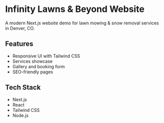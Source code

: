 # Infinity Lawns & Beyond Website
A modern Next.js website demo for lawn mowing & snow removal services in Denver, CO.

## Features
- Responsive UI with Tailwind CSS
- Services showcase
- Gallery and booking form
- SEO-friendly pages

## Tech Stack
- Next.js
- React
- Tailwind CSS
- Node.js
